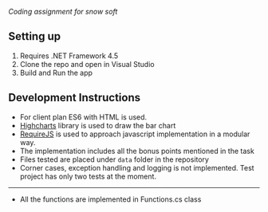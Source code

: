 
*Coding assignment for snow soft*

## Setting up

1. Requires .NET Framework 4.5
2. Clone the repo and open in Visual Studio
3. Build and Run the app

## Development Instructions
* For client plan ES6 with HTML is used.
* [Highcharts](https://www.highcharts.com/) library is used to draw the bar chart
* [RequireJS](https://requirejs.org/) is used to approach javascript implementation in a modular way.
* The implementation includes all the bonus points mentioned in the task
* Files tested are placed under `data` folder in the repository
* Corner cases, exception handling and logging is not implemented. Test project has only two tests at the moment.

___

* All the functions are implemented in Functions.cs class
